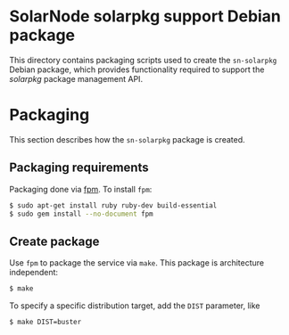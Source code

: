 # SolarNode solarpkg support Debian package

This directory contains packaging scripts used to create the `sn-solarpkg` Debian package, which
provides functionality required to support the _solarpkg_ package management API.

# Packaging

This section describes how the `sn-solarpkg` package is created.

## Packaging requirements

Packaging done via [fpm][fpm]. To install `fpm`:

```sh
$ sudo apt-get install ruby ruby-dev build-essential
$ sudo gem install --no-document fpm
```

## Create package

Use `fpm` to package the service via `make`. This package is architecture independent:

```sh
$ make
```

To specify a specific distribution target, add the `DIST` parameter, like

```sh
$ make DIST=buster
```

[fpm]: https://github.com/jordansissel/fpm
